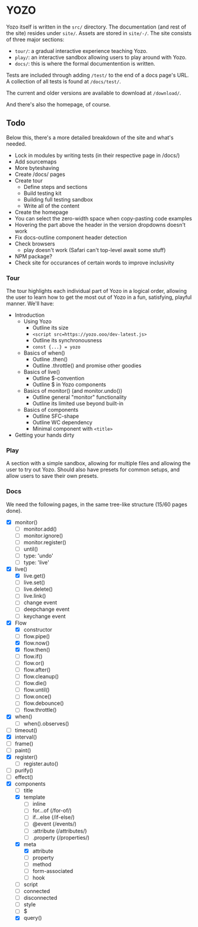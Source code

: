 # YOZO

Yozo itself is written in the `src/` directory. The documentation (and rest of the site) resides under `site/`. Assets are stored in `site/-/`. The site consists of three major sections:

 - `tour/`: a gradual interactive experience teaching Yozo.
 - `play/`: an interactive sandbox allowing users to play around with Yozo.
 - `docs/`: this is where the formal documentention is written.

Tests are included through adding `/test/` to the end of a docs page's URL. A collection of all tests is found at `/docs/test/`.

The current and older versions are available to download at `/download/`.

And there's also the homepage, of course.


## Todo

Below this, there's a more detailed breakdown of the site and what's needed.

 - Lock in modules by writing tests (in their respective page in /docs/)
 - Add sourcemaps
 - More byteshaving
 - Create /docs/ pages
 - Create tour
     - Define steps and sections
     - Build testing kit
     - Building full testing sandbox
     - Write all of the content
 - Create the homepage
 - You can select the zero-width space when copy-pasting code examples
 - Hovering the part above the header in the version dropdowns doesn't work
 - Fix docs-outline component header detection
 - Check browsers
     - play doesn't work (Safari can't top-level await some stuff)
 - NPM package?
 - Check site for occurances of certain words to improve inclusivity


### Tour

The tour highlights each individual part of Yozo in a logical order, allowing the user to learn how to get the most out of Yozo in a fun, satisfying, playful manner. We'll have:
 - Introduction
    - Using Yozo
       - Outline its size
       - `<script src=https://yozo.ooo/dev-latest.js>`
       - Outline its synchronousness
       - `const {...} = yozo`
    - Basics of when()
       - Outline .then()
       - Outline .throttle() and promise other goodies
    - Basics of live()
       - Outline $-convention
       - Outline $ in Yozo components
    - Basics of monitor() (and monitor.undo())
       - Outline general "monitor" functionality
       - Outline its limited use beyond built-in
    - Basics of components
       - Outline SFC-shape
       - Outline WC dependency
       - Minimal component with `<title>`
 - Getting your hands dirty


### Play

A section with a simple sandbox, allowing for multiple files and allowing the user to try out Yozo. Should also have presets for common setups, and allow users to save their own presets.


### Docs

We need the following pages, in the same tree-like structure (15/60 pages done).
 - [x] monitor()
    - [ ] monitor.add()
    - [ ] monitor.ignore()
    - [ ] monitor.register()
    - [ ] until()
    - [ ] type: 'undo'
    - [ ] type: 'live'
 - [x] live()
    - [x] live.get()
    - [ ] live.set()
    - [ ] live.delete()
    - [ ] live.link()
    - [ ] change event
    - [ ] deepchange event
    - [ ] keychange event
 - [x] Flow
    - [x] constructor
    - [ ] flow.pipe()
    - [x] flow.now()
    - [x] flow.then()
    - [ ] flow.if()
    - [ ] flow.or()
    - [ ] flow.after()
    - [ ] flow.cleanup()
    - [ ] flow.die()
    - [ ] flow.until()
    - [ ] flow.once()
    - [ ] flow.debounce()
    - [ ] flow.throttle()
 - [x] when()
    - [ ] when().observes()
 - [ ] timeout()
 - [x] interval()
 - [ ] frame()
 - [ ] paint()
 - [x] register()
    - [ ] register.auto()
 - [ ] purify()
 - [ ] effect()
 - [x] components
    - [ ] title
    - [x] template
       - [ ] inline
       - [ ] for...of (/for-of/)
       - [ ] if...else (/if-else/)
       - [ ] @event (/events/)
       - [ ] :attribute (/attributes/)
       - [ ] .property (/properties/)
    - [x] meta
       - [x] attribute
       - [ ] property
       - [ ] method
       - [ ] form-associated
       - [ ] hook
    - [ ] script
    - [ ] connected
    - [ ] disconnected
    - [ ] style
    - [ ] $
    - [x] query()

